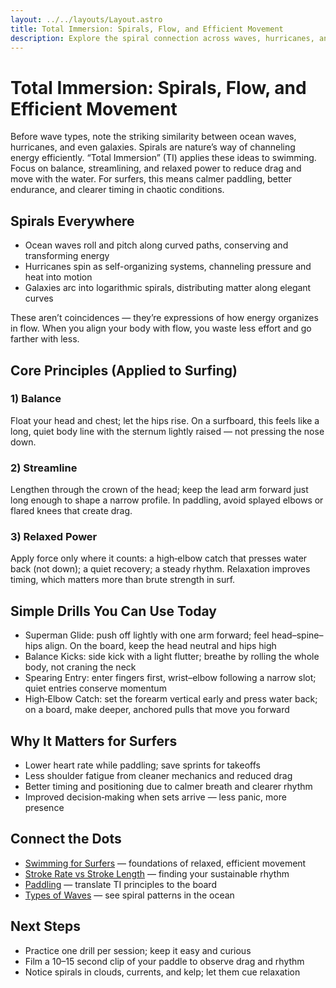 ```yaml
---
layout: ../../layouts/Layout.astro
title: Total Immersion: Spirals, Flow, and Efficient Movement
description: Explore the spiral connection across waves, hurricanes, and galaxies. Apply balance, streamline, and relaxed power to swim and paddle better.
---
```


# Total Immersion: Spirals, Flow, and Efficient Movement

Before wave types, note the striking similarity between ocean waves, hurricanes, and even galaxies. Spirals are nature’s way of channeling energy efficiently. “Total Immersion” (TI) applies these ideas to swimming. Focus on balance, streamlining, and relaxed power to reduce drag and move with the water. For surfers, this means calmer paddling, better endurance, and clearer timing in chaotic conditions.

## Spirals Everywhere
- Ocean waves roll and pitch along curved paths, conserving and transforming energy
- Hurricanes spin as self-organizing systems, channeling pressure and heat into motion
- Galaxies arc into logarithmic spirals, distributing matter along elegant curves

These aren’t coincidences — they’re expressions of how energy organizes in flow. When you align your body with flow, you waste less effort and go farther with less.

## Core Principles (Applied to Surfing)
### 1) Balance
Float your head and chest; let the hips rise. On a surfboard, this feels like a long, quiet body line with the sternum lightly raised — not pressing the nose down.

### 2) Streamline
Lengthen through the crown of the head; keep the lead arm forward just long enough to shape a narrow profile. In paddling, avoid splayed elbows or flared knees that create drag.

### 3) Relaxed Power
Apply force only where it counts: a high‑elbow catch that presses water back (not down); a quiet recovery; a steady rhythm. Relaxation improves timing, which matters more than brute strength in surf.

## Simple Drills You Can Use Today
- Superman Glide: push off lightly with one arm forward; feel head–spine–hips align. On the board, keep the head neutral and hips high
- Balance Kicks: side kick with a light flutter; breathe by rolling the whole body, not craning the neck
- Spearing Entry: enter fingers first, wrist–elbow following a narrow slot; quiet entries conserve momentum
- High‑Elbow Catch: set the forearm vertical early and press water back; on a board, make deeper, anchored pulls that move you forward

## Why It Matters for Surfers
- Lower heart rate while paddling; save sprints for takeoffs
- Less shoulder fatigue from cleaner mechanics and reduced drag
- Better timing and positioning due to calmer breath and clearer rhythm
- Improved decision‑making when sets arrive — less panic, more presence

## Connect the Dots
- [Swimming for Surfers](/guides/swimming-for-surfers) — foundations of relaxed, efficient movement
- [Stroke Rate vs Stroke Length](/guides/stroke-rate-vs-stroke-length) — finding your sustainable rhythm
- [Paddling](/guides/paddling) — translate TI principles to the board
- [Types of Waves](/guides/types-of-waves#spirals-in-motion) — see spiral patterns in the ocean

## Next Steps
- Practice one drill per session; keep it easy and curious
- Film a 10–15 second clip of your paddle to observe drag and rhythm
- Notice spirals in clouds, currents, and kelp; let them cue relaxation


